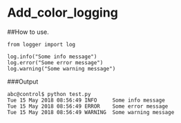 # Add_color_logging

##How to use.

```
from logger import log

log.info("Some info message")
log.error("Some error message")
log.warning("Some warning message")

```

###Output

```
abc@control$ python test.py
Tue 15 May 2018 08:56:49 INFO     Some info message
Tue 15 May 2018 08:56:49 ERROR    Some error message
Tue 15 May 2018 08:56:49 WARNING  Some warning message
```
